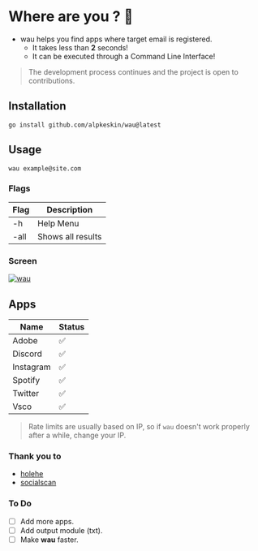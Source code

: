 # Where are you ? :monocle_face:
 - wau helps you find apps where target email is registered.
   - It takes less than **2** seconds!
   - It can be executed through a Command Line Interface!
 
> The development process continues and the project is open to contributions.

## Installation

`go install github.com/alpkeskin/wau@latest`

## Usage

`wau example@site.com`

### Flags

| Flag | Description       |
|------|-------------------|
| -h   | Help Menu         |
| -all | Shows all results |

### Screen

[![wau](https://asciinema.org/a/491392.svg)](https://asciinema.org/a/491392)

## Apps

| Name      | Status |
|-----------|--------|
| Adobe     |    :white_check_mark:    |
| Discord   |    :white_check_mark:    |
| Instagram |    :white_check_mark:    |
| Spotify   |    :white_check_mark:    |
| Twitter   |    :white_check_mark:    |
| Vsco      |    :white_check_mark:    |

> Rate limits are usually based on IP, so if `wau` doesn't work properly after a while, change your IP.

### Thank you to
- [holehe](https://github.com/megadose/holehe)
- [socialscan](https://github.com/iojw/socialscan)

### To Do
- [ ] Add more apps.
- [ ] Add output module (txt).
- [ ] Make **wau** faster.
